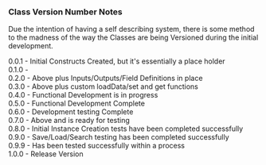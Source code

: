 ### Class Version Number Notes
Due the intention of having a self describing system, there is some method to the madness of the way the Classes are being Versioned during the initial development.

0.0.1 - Initial Constructs Created, but it's essentially a place holder  
0.1.0 -  
0.2.0 - Above plus Inputs/Outputs/Field Definitions in place  
0.3.0 - Above plus custom loadData/set and get functions  
0.4.0 - Functional Development is in progress  
0.5.0 - Functional Development Complete  
0.6.0 - Development testing Complete  
0.7.0 - Above and is ready for testing  
0.8.0 - Initial Instance Creation tests have been completed successfully  
0.9.0 - Save/Load/Search testing has been completed successfully  
0.9.9 - Has been tested successfully within a process  
1.0.0 - Release Version  